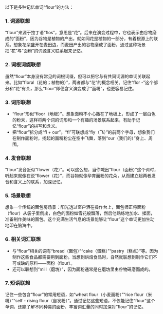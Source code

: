 以下是多种记忆单词“flour”的方法：

### 1. 词源联想
“flour”来源于拉丁语“flos”，意思是“花”。后来在演变过程中，它也表示由谷物磨成的“面粉”，因为谷物是植物的产出，就如同花是植物的一部分，有着根源上的联系。想象花朵盛开在麦田边，而麦田产出的谷物磨成了面粉，通过这种场景把“花”与“面粉”的词源含义联系起来记忆。 

### 2. 词根词缀联想
虽然“flour”本身没有常见的词根词缀，但可以把它与有共同词源的单词关联起来。比如“floral（花的；植物的）”，两者都与“花”的概念相关。记住“flor -”这个部分和“花”有关，那么“flour”即便含义演变成了“面粉”，也更容易记住。 

### 3. 词形联想
- “flour”形似“floor（地板）”。想象面粉不小心撒在了地板上，形成了一层白色的粉末，这样将两个词的词形和一个有趣的场景联系起来，有助于记忆“flour”的拼写和含义。
- 把“flour”拆分成“fl + our”。“fl”可联想成“fly（飞）”的前两个字母，想象我们在制作面粉时，扬起的面粉粉尘在空中飞舞，落到“our（我们的）”身上、周围。 

### 4. 发音联想
“flour”发音近似“flower（花）”。可以这么想，当你喊出“flour（面粉）”这个词时，听起来就像在说“flower（花）”，而谷物就像孕育面粉的花朵，从而建立起两者发音和含义上的联系，加深记忆。 

### 5. 场景联想
想象一个传统的面包房场景：阳光透过窗户洒在操作台上，面包师正将面粉（flour）从袋子里倒出，白色的面粉如雪花般飘落，然后他熟练地加水、揉面，准备制作美味的面包。这个充满生活气息的场景能够让“flour”这个单词更加生动地印在脑海中。 

### 6. 相关词汇联想
- 与“flour”相关的词有“bread（面包）”“cake（蛋糕）”“pastry（糕点）”等。因为制作这些食品都需要用到面粉。当想到烘焙食品时，自然就联想到制作它们不可或缺的原料——面粉（flour）。
- 还可以联想到“mill（磨坊）”，因为面粉通常是在磨坊里由谷物研磨而成的。 

### 7. 短语联想
记住一些包含“flour”的常用短语，如“wheat flour（小麦面粉）”“rice flour（米粉）”“self - rising flour（自发粉）”。通过记忆这些短语，不仅能记住“flour”这个单词，还能了解不同种类的面粉，丰富词汇量的同时加深对“flour”的记忆。 